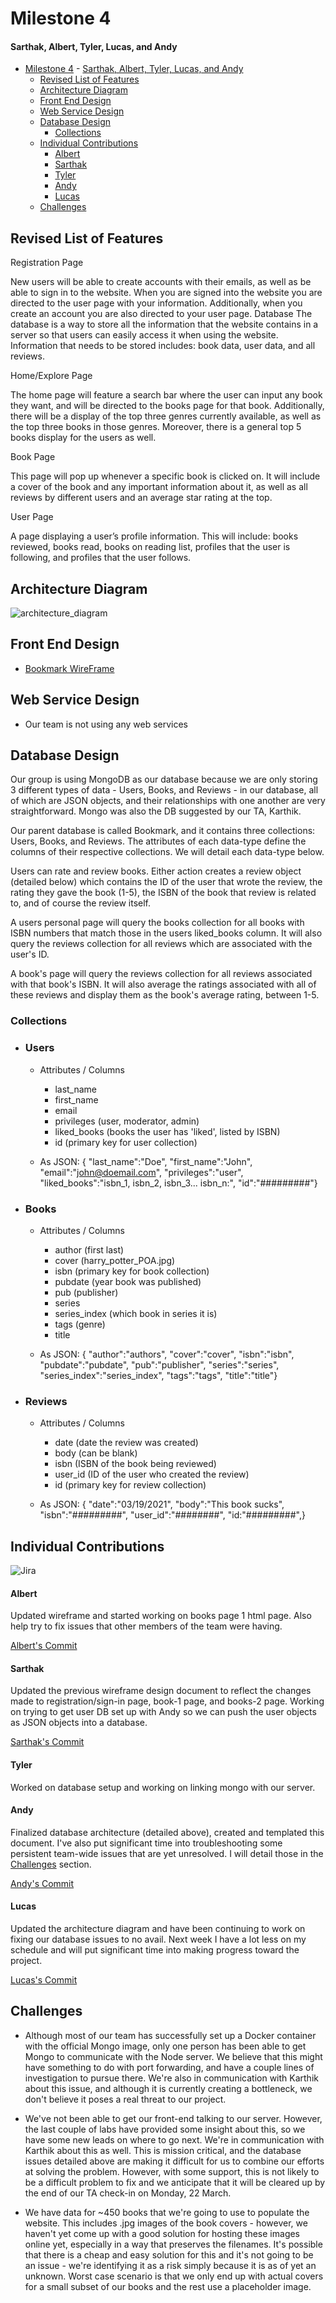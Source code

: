 # Milestone 4
#### Sarthak, Albert, Tyler, Lucas, and Andy

- [Milestone 4](#milestone-4)
      - [Sarthak, Albert, Tyler, Lucas, and Andy](#sarthak-albert-tyler-lucas-and-andy)
  - [Revised List of Features](#revised-list-of-features)
  - [Architecture Diagram](#architecture-diagram)
  - [Front End Design](#front-end-design)
  - [Web Service Design](#web-service-design)
  - [Database Design](#database-design)
    - [Collections](#collections)
  - [Individual Contributions](#individual-contributions)
      - [Albert](#albert)
      - [Sarthak](#sarthak)
      - [Tyler](#tyler)
      - [Andy](#andy)
      - [Lucas](#lucas)
  - [Challenges](#challenges)

## Revised List of Features
Registration Page

New users will be able to create accounts with their emails, as well as be able to sign in to the website. When you are signed into the website you are directed to the user page with your information. Additionally, when you create an account you are also directed to your user page. Database The database is a way to store all the information that the website contains in a server so that users can easily access it when using the website. Information that needs to be stored includes: book data, user data, and all reviews.

Home/Explore Page

The home page will feature a search bar where the user can input any book they want, and will be directed to the books page for that book. Additionally, there will be a display of the top three genres currently available, as well as the top three books in those genres. Moreover, there is a general top 5 books display for the users as well.

Book Page

This page will pop up whenever a specific book is clicked on. It will include a cover of the book and any important information about it, as well as all reviews by different users and an average star rating at the top.

User Page

A page displaying a user’s profile information. This will include: books reviewed, books read, books on reading list, profiles that the user is following, and profiles that the user follows.

## Architecture Diagram

![architecture_diagram](Diagram_image.png)



## Front End Design

- [Bookmark WireFrame](https://jamboard.google.com/d/1C0DM09n3203X0My2pCwiZzJxna1pNuFt0I3-7Bn78uQ/edit?usp=sharing)


## Web Service Design
- Our team is not using any web services
  

## Database Design 



Our group is using MongoDB as our database because we are only storing 3 different types of data - Users, Books, and Reviews - in our database, all of which are JSON objects, and their relationships with one another are very straightforward. Mongo was also the DB suggested by our TA, Karthik. 

Our parent database is called Bookmark, and it contains three collections: Users, Books, and Reviews. The attributes of each data-type define the columns of their respective collections. We will detail each data-type below.  

Users can rate and review books. Either action creates a review object (detailed below) which contains the ID of the user that wrote the review, the rating they gave the book (1-5), the ISBN of the book that review is related to, and of course the review itself. 

A users personal page will query the books collection for all books with ISBN numbers that match those in the users liked_books column. It will also query the reviews collection for all reviews which are associated with the user's ID. 

A book's page will query the reviews collection for all reviews associated with that book's ISBN. It will also average the ratings associated with all of these reviews and display them as the book's average rating, between 1-5.


### Collections 

- ### Users

  - Attributes / Columns
     -  last_name
     -  first_name
     -  email
     -  privileges (user, moderator, admin) 
     -  liked_books (books the user has 'liked', listed by ISBN)
     -  id (primary key for user collection)

  - As JSON: { "last_name":"Doe", "first_name":"John", "email":"john@doemail.com", "privileges":"user", "liked_books":"isbn_1, isbn_2, isbn_3... isbn_n:", "id":"#########"}
  

  
- ### Books
  - Attributes / Columns
    - author (first last)
    - cover (harry_potter_POA.jpg)
    - isbn (primary key for book collection)
    - pubdate (year book was published)
    - pub (publisher)
    - series
    - series_index (which book in series it is)
    - tags (genre)
    - title

  - As JSON: { "author":"authors", "cover":"cover", "isbn":"isbn", "pubdate":"pubdate", "pub":"publisher", "series":"series", "series_index":"series_index", "tags":"tags", "title":"title"}

- ### Reviews
  - Attributes / Columns 
    - date (date the review was created)
    - body (can be blank)
    - isbn (ISBN of the book being reviewed)
    - user_id (ID of the user who created the review)
    - id (primary key for review collection)

  - As JSON: { "date":"03/19/2021", "body":"This book sucks", "isbn":"#########", "user_id":"########", "id:"#########",}

## Individual Contributions

![Jira](https://user-images.githubusercontent.com/77512061/111837210-22dc6e00-88bd-11eb-94de-0e82ec6cebf1.png)



#### Albert 
    
Updated wireframe and started working on books page 1 html page. Also help try to fix issues that other members of the team were having.

[Albert's Commit](https://github.com/CSCI-3308-CU-Boulder/3308SP21_section013_5/commit/b9a5c4b2d71ebcd84e0abe7d3ead08020cf196b9)
    
#### Sarthak

Updated the previous wireframe design document to reflect the  changes made to registration/sign-in page, book-1 page, and books-2 page. Working on trying to get user DB set up with Andy so we can push the user objects as JSON objects into a database. 

[Sarthak's Commit](https://github.com/CSCI-3308-CU-Boulder/3308SP21_section013_5/commit/722dc1b2eacac5a1e52464a9d1341cb62e21e410)
    
#### Tyler

Worked on database setup and working on linking mongo with our server.

#### Andy
    
Finalized database architecture (detailed above), created and templated this document. I've also put significant time into troubleshooting some persistent team-wide issues that are yet unresolved.  I will detail those in the [Challenges](#challenges) section. 

[Andy's Commit](https://github.com/CSCI-3308-CU-Boulder/3308SP21_section013_5/commit/045dc5bf7f26cc0e82a7365a163718d38257d4b0#diff-2e59b9385bd7d85fb0ba0ab581e8da7cd7448b47ee897022467f9757ce486b11)


#### Lucas
 
Updated the architecture diagram and have been continuing to work on fixing our database issues to no avail. Next week I have a lot less on my schedule and will put significant time into making progress toward the project.

[Lucas's Commit](https://github.com/CSCI-3308-CU-Boulder/3308SP21_section013_5/commit/ae373f8230a6159ec738fe054b968e3e30146929)


## Challenges 

- Although most of our team has successfully set up a Docker container with the official Mongo image, only one person has been able to get Mongo to communicate with the Node server. We believe that this might have something to do with port forwarding, and have a couple lines of investigation to pursue there. We're also in communication with Karthik about this issue, and although it is currently creating a bottleneck, we don't believe it poses a real threat to our project. 
  
- We've not been able to get our front-end talking to our server. However, the last couple of labs have provided some insight about this, so we have some new leads on where to go next. We're in communication with Karthik about this as well. This is mission critical, and the database issues detailed above are making it difficult for us to combine our efforts at solving the problem. However, with some support, this is not likely to be a difficult problem to fix and we anticipate that it will be cleared up by the end of our TA check-in on Monday, 22 March. 
  
- We have data for ~450 books that we're going to use to populate the website. This includes .jpg images of the book covers - however, we haven't yet come up with a good solution for hosting these images online yet, especially in a way that preserves the filenames. It's possible that there is a cheap and easy solution for this and it's not going to be an issue - we're identifying it as a risk simply because it is as of yet an unknown. Worst case scenario is that we only end up with actual covers for a small subset of our books and the rest use a placeholder image.





